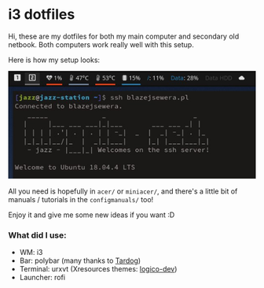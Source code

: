# i3 dotfiles
Hi, these are my dotfiles for both my main computer and secondary old netbook. Both computers work really well with this setup.

Here is how my setup looks:

![My setup]

[My setup]: screen.jpg

All you need is hopefully in `acer/` or `miniacer/`, and there's a little bit of manuals / tutorials in the `configmanuals/` too!

Enjoy it and give me some new ideas if you want :D

### What did I use:
- WM: i3
- Bar: polybar (many thanks to [Tardog](https://github.com/Tardog/i3-dotfiles))
- Terminal: urxvt (Xresources themes: [logico-dev](https://github.com/logico-dev/Xresources-themes))
- Launcher: rofi
